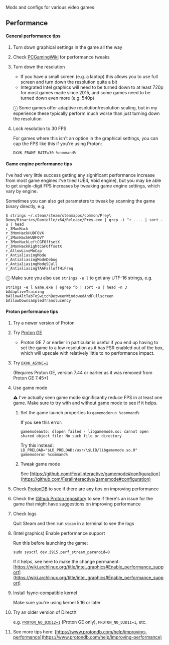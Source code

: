 Mods and configs for various video games

## Performance

#### General performance tips

1. Turn down graphical settings in the game all the way

1. Check [PCGamingWiki](https://www.pcgamingwiki.com) for performance tweaks

1. Turn down the resolution

   - If you have a small screen (e.g. a laptop) this allows you to use full screen and turn down the resolution quite a bit
   - Integrated Intel graphics will need to be turned down to at least 720p for most games made since 2015, and some games need to be turned down even more (e.g. 540p)

   ⓘ Some games offer adaptive resolution/resolution scaling, but in my experience these typically perform much worse than just turning down the resolution

1. Lock resolution to 30 FPS

   For games where this isn't an option in the graphical settings, you can cap the FPS like this if you're using Proton:

   ```
   DXVK_FRAME_RATE=30 %command%
   ```

#### Game engine performance tips

I've had very little success getting any significant performance increase from most game engines I've tried (UE4, Void engine), but you may be able to get single-digit FPS increases by tweaking game engine settings, which vary by engine.

Sometimes you can also get parameters to tweak by scanning the game binary directly, e.g.

```
$ strings ~/.steam/steam/steamapps/common/Prey\ Demo/Binaries/Danielle/x64/Release/Prey.exe | grep -i ^r_.... | sort -u | head
r_3MonHack
r_3MonHackHUDFOVX
r_3MonHackHUDFOVY
r_3MonHackLeftCGFOffsetX
r_3MonHackRightCGFOffsetX
r_AllowLiveMoCap
r_AntialiasingMode
r_AntialiasingModeDebug
r_AntialiasingModeSCull
r_AntialiasingTAAFalloffHiFreq
```

ⓘ Make sure you also use `strings -e l` to get any UTF-16 strings, e.g.

```
strings -e l Game.exe | egrep ^b | sort -u | head -n 3
bAdaptiveTraining
bAllowAltTabToSwitchBetweenWindowedAndFullscreen
bAllowDownsampledTranslucency
```

#### Proton performance tips

1. Try a newer version of Proton

1. Try [Proton GE](https://github.com/GloriousEggroll/proton-ge-custom)

   - Proton GE 7 or earlier in particular is useful if you end up having to set the game to a low resolution as it has FSR enabled out of the box, which will upscale with relatively little to no performance impact.

1. Try [`DXVK_ASYNC=1`](https://github.com/GloriousEggroll/proton-ge-custom#modification)

   (Requires Proton GE, version 7.44 or earlier as it was removed from Proton GE 7.45+)

1. Use game mode

   ⚠ I've actually seen game mode significantly reduce FPS in at least one game. Make sure to try with and without game mode to see if it helps.

   1. Set the game launch properties to `gamemoderun %command%`

      If you see this error:

      ```
      gamemodeauto: dlopen failed - libgamemode.so: cannot open shared object file: No such file or directory
      ```

      Try this instead: `LD_PRELOAD="$LD_PRELOAD:/usr/\$LIB/libgamemode.so.0" gamemoderun %command%`

   1. Tweak game mode

      See [https://github.com/FeralInteractive/gamemode#configuration](https://github.com/FeralInteractive/gamemode#configuration)

1. Check [ProtonDB](https://www.protondb.com/) to see if there are any tips on improving performance

1. Check the [Github Proton repository](https://github.com/ValveSoftware/Proton/issues) to see if there's an issue for the game that might have suggestions on improving performance

1. Check logs

   Quit Steam and then run `steam` in a terminal to see the logs

1. (Intel graphics) Enable performance support

   Run this before launching the game:

   ```
   sudo sysctl dev.i915.perf_stream_paranoid=0
   ```

   If it helps, see here to make the change permanent: [https://wiki.archlinux.org/title/intel_graphics#Enable_performance_support](https://wiki.archlinux.org/title/intel_graphics#Enable_performance_support)

1. Install fsync-compatible kernel

   Make sure you're using kernel 5.16 or later

1. Try an older version of DirectX

   e.g. [`PROTON_NO_D3D12=1`](https://github.com/GloriousEggroll/proton-ge-custom#modification) (Proton GE only), `PROTON_NO_D3D11=1`, etc.

1. See more tips here: [https://www.protondb.com/help/improving-performance](https://www.protondb.com/help/improving-performance)
